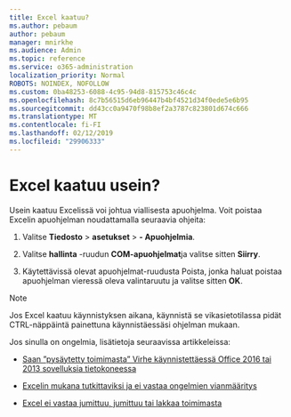 ```yaml
---
title: Excel kaatuu?
ms.author: pebaum
author: pebaum
manager: mnirkhe
ms.audience: Admin
ms.topic: reference
ms.service: o365-administration
localization_priority: Normal
ROBOTS: NOINDEX, NOFOLLOW
ms.custom: 0ba48253-6088-4c95-94d8-815753c46c4c
ms.openlocfilehash: 8c7b56515d6eb96447b4bf4521d34f0ede5e6b95
ms.sourcegitcommit: dd43cc0a9470f98b8ef2a3787c823801d674c666
ms.translationtype: MT
ms.contentlocale: fi-FI
ms.lasthandoff: 02/12/2019
ms.locfileid: "29906333"
---
```

# <a name="frequent-excel-crashes"></a>Excel kaatuu usein?

Usein kaatuu Excelissä voi johtua viallisesta apuohjelma. Voit poistaa Excelin apuohjelman noudattamalla seuraavia ohjeita:
  
1. Valitse **Tiedosto** \> **asetukset** \> **- Apuohjelmia**.
    
2. Valitse **hallinta** -ruudun **COM-apuohjelmat**ja valitse sitten **Siirry**.
    
3. Käytettävissä olevat apuohjelmat-ruudusta Poista, jonka haluat poistaa apuohjelman vieressä oleva valintaruutu ja valitse sitten **OK**.
    
> [!NOTE]
> Jos Excel kaatuu käynnistyksen aikana, käynnistä se vikasietotilassa pidät CTRL-näppäintä painettuna käynnistäessäsi ohjelman mukaan. 
  
Jos sinulla on ongelmia, lisätietoja seuraavissa artikkeleissa:
  
- [Saan ”pysäytetty toimimasta” Virhe käynnistettäessä Office 2016 tai 2013 sovelluksia tietokoneessa](https://support.office.com/article/52bd7985-4e99-4a35-84c8-2d9b8301a2fa.aspx)
    
- [Excelin mukana tutkittaviksi ja ei vastaa ongelmien vianmääritys](https://support.microsoft.com/help/2758592/how-to-troubleshoot-crashing-and-not-responding-issues-with-excel)
    
- [Excel ei vastaa jumittuu, jumittuu tai lakkaa toimimasta](https://support.office.com/article/37e7d3c9-9e84-40bf-a805-4ca6853a1ff4.aspx)
    
